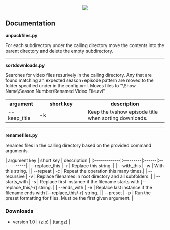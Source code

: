 <p align="center"><img src="http://i.imgur.com/mqWvEv1.png" style="border: 0px;"></p>

## Documentation

**unpackfiles.py**

For each subdirectory under the calling directory move the contents into the parent directory and delete the empty subdirectory.

---

**sortdownloads.py**

Searches for video files resurively in the calling directory. Any that are found matching an expected season+episode pattern are moved to the folder specified under <sortdownloads> in the config.xml. Moves files to "<sortdownloads>\Show Name\Season Number\Renamed Video File.avi" 

<table>
<tr>
<th style="width:20%">argument</th>
<th style="width:30%">short key</th>
<th style="width:50%">description</th>
</tr>
<tr>
<td>--keep_title</td>
<td>-k</td>
<td>Keep the tvshow episode title when sorting downloads.</td>
</tr>
</table>

---

**renamefiles.py**

renames files in the calling directory based on the provided command arguments.

| argument key | short key | description |
|:-------------|:---------|:------|:------------|
| --replace_this | -r | Replace this string. |
| --with_this | -w | With this string. | 
| --repeat | -c | Repeat the operation this many times.|
| --recursive | -v | Replace filenames in root directory and all subfolders. |
| --starts_with | -s | Replace first instance if the filename starts with [--replace_this/-r] string. |
| --ends_with | -e | Replace last instance if the filename ends with [--replace_this/-r] string. |
| --preset | -p | Run the preset formatting for files. Must be the first given argument. |

### Downloads
 - version 1.0 | [(zip)](https://github.com/admiraltoad/ScotchPy/archive/1.0.zip) | [(tar.gz)](https://github.com/admiraltoad/ScotchPy/archive/1.0.tar.gz) |
